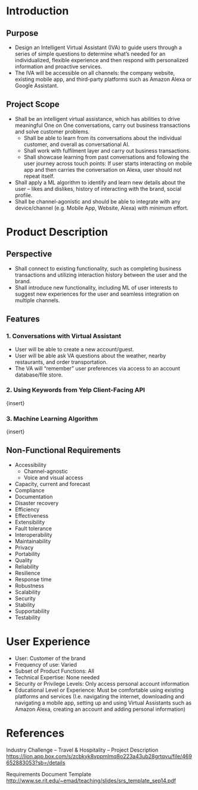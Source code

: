 # Introduction

## Purpose

- Design an Intelligent Virtual Assistant (IVA) to guide users through a series of simple questions to determine what’s needed for an individualized, flexible experience and then respond with personalized information and proactive services. 
- The IVA will be accessible on all channels: the company website, existing mobile app, and third-party platforms such as Amazon Alexa or Google Assistant. 

## Project Scope

- Shall be an intelligent virtual assistance, which has abilities to drive meaningful One on One conversations, carry out business transactions and solve customer problems. 
	- Shall be able to learn from its conversations about the individual customer, and overall as conversational AI. 
	- Shall work with fulfilment layer and carry out business transactions.
	- Shall showcase learning from past conversations and following the user journey across touch points: If user starts interacting on mobile app and then carries the conversation on Alexa, user should not repeat itself.
- Shall apply a ML algorithm to identify and learn new details about the user – likes and dislikes, history of interacting with the brand, social profile. 
- Shall be channel-agonistic and should be able to integrate with any device/channel  (e.g. Mobile App, Website, Alexa) with minimum effort.


# Product Description

## Perspective

- Shall connect to existing functionality, such as completing business transactions and utilizing interaction history between the user and the brand. 
- Shall introduce new functionality, including ML of user interests to suggest new experiences for the user and seamless integration on multiple channels.

## Features

### 1. Conversations with Virtual Assistant 

- User will be able to create a new account/guest. 
- User will be able ask VA questions about the weather, nearby restaurants, and order transportation. 
- The VA will “remember” user preferences via access to an account database/file store.

### 2. Using Keywords from Yelp Client-Facing API

{insert}

### 3. Machine Learning Algorithm

{insert}


## Non-Functional Requirements

- Accessibility 
	- Channel-agnostic 
	- Voice and visual access 
- Capacity, current and forecast 
- Compliance 
- Documentation 
- Disaster recovery 
- Efficiency 
- Effectiveness 
- Extensibility 
- Fault tolerance 
- Interoperability 
- Maintainability 
- Privacy 
- Portability 
- Quality 
- Reliability 
- Resilience 
- Response time 
- Robustness 
- Scalability 
- Security 
- Stability 
- Supportability 
- Testability



# User Experience

- User: Customer of the brand 
- Frequency of use: Varied 
- Subset of Product Functions: All 
- Technical Expertise: None needed 
- Security or Privilege Levels: Only access personal account information 
- Educational Level or Experience: Must be comfortable using existing platforms and services (I.e. navigating the internet, downloading and navigating a mobile app, setting up and using Virtual Assistants such as Amazon Alexa, creating an account and adding personal information) 



# References

Industry Challenge – Travel & Hospitality – Project Description https://lion.app.box.com/s/zcbkyk8vppmlmq8o223a43ub28grtqvu/file/469652883053?sb=/details 

Requirements Document Template http://www.se.rit.edu/~emad/teaching/slides/srs_template_sep14.pdf

